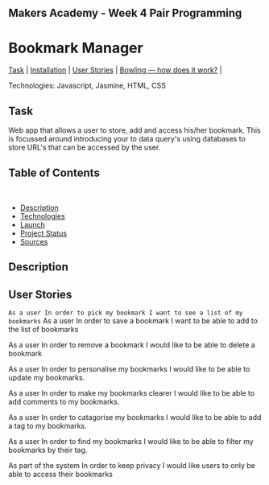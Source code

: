 ## Makers Academy - Week 4 Pair Programming

Bookmark Manager
=================

[Task](#Task) | [Installation](#Installation) | [User Stories](#User) | [Bowling — how does it work?](#Bowling) |

Technologies: Javascript, Jasmine, HTML, CSS

## Task

Web app that allows a user to store, add and access his/her bookmark. This is focussed around introducing your to data query's using databases to store URL's that can be accessed by the user.

## Table of Contents
​
* [Description](#introduction)
* [Technologies](#technologies)
* [Launch](#launch)
* [Project Status](#project-status)
* [Sources](#sources)

## Description

## <a name="User">User Stories</a>
``
As a user
In order to pick my bookmark
I want to see a list of my bookmarks
``
As a user
In order to save a bookmark
I want to be able to add to the list of bookmarks

As a user
In order to remove a bookmark
I would like to be able to delete a bookmark

As a user
In order to personalise my bookmarks
I would like to be able to update my bookmarks.

As a user
In order to make my bookmarks clearer
I would like to be able to add comments to my bookmarks.

As a user
In order to catagorise my bookmarks
I would like to be able to add a tag to my bookmarks.

As a user
In order to find my bookmarks
I would like to be able to filter my bookmarks by their tag. 

As part of the system
In order to keep privacy
I would like users to only be able to access their bookmarks
​

